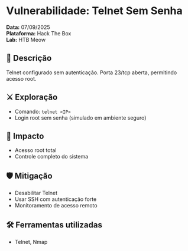# Vulnerabilidade: Telnet Sem Senha
**Data:** 07/09/2025  
**Plataforma:** Hack The Box  
**Lab:** HTB Meow  

## 🔎 Descrição
Telnet configurado sem autenticação. Porta 23/tcp aberta, permitindo acesso root.

## ⚔️ Exploração
- Comando: `telnet <IP>`  
- Login root sem senha (simulado em ambiente seguro)

## 📂 Impacto
- Acesso root total
- Controle completo do sistema

## 🛡 Mitigação
- Desabilitar Telnet
- Usar SSH com autenticação forte
- Monitoramento de acesso remoto

## 🛠 Ferramentas utilizadas
- Telnet, Nmap
